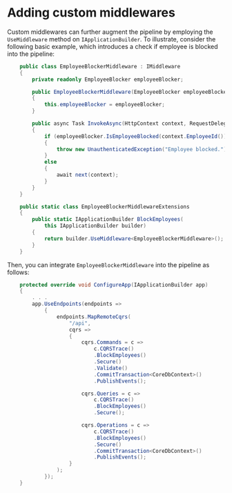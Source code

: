 
# Adding custom middlewares

Custom middlewares can further augment the pipeline by employing the `UseMiddleware` method on `IApplicationBuilder`. To illustrate, consider the following basic example, which introduces a check if employee is blocked into the pipeline:

```csharp
    public class EmployeeBlockerMiddleware : IMiddleware
    {
        private readonly EmployeeBlocker employeeBlocker;

        public EmployeeBlockerMiddleware(EmployeeBlocker employeeBlocker)
        {
            this.employeeBlocker = employeeBlocker;
        }

        public async Task InvokeAsync(HttpContext context, RequestDelegate next)
        {
            if (employeeBlocker.IsEmployeeBlocked(context.EmployeeId()))
            {
                throw new UnauthenticatedException("Employee blocked.");
            }
            else
            {
                await next(context);
            }
        }
    }

    public static class EmployeeBlockerMiddlewareExtensions
    {
        public static IApplicationBuilder BlockEmployees(
            this IApplicationBuilder builder)
        {
            return builder.UseMiddleware<EmployeeBlockerMiddleware>();
        }
    }
```

Then, you can integrate `EmployeeBlockerMiddleware` into the pipeline as follows:

```csharp
    protected override void ConfigureApp(IApplicationBuilder app)
    {
        . . .
        app.UseEndpoints(endpoints =>
            {
                endpoints.MapRemoteCqrs(
                    "/api",
                    cqrs =>
                    {
                        cqrs.Commands = c =>
                            c.CQRSTrace()
                            .BlockEmployees()
                            .Secure()
                            .Validate()
                            .CommitTransaction<CoreDbContext>()
                            .PublishEvents();

                        cqrs.Queries = c =>
                            c.CQRSTrace()
                            .BlockEmployees()
                            .Secure();

                        cqrs.Operations = c =>
                            c.CQRSTrace()
                            .BlockEmployees()
                            .Secure()
                            .CommitTransaction<CoreDbContext>()
                            .PublishEvents();
                    }
                );
            });
    }
```
